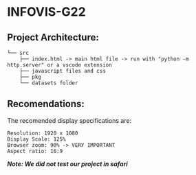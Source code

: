 # INFOVIS-G22

## Project Architecture:

```
└── src
    ├── index.html -> main html file -> run with "python -m http.server" or a vscode extension
    ├── javascript files and css
    ├── pkg
    └── datasets folder
```

## Recomendations:

The recomended display specifications are:

```
Resolution: 1920 x 1080
Display Scale: 125%
Browser zoom: 90% -> VERY IMPORTANT
Aspect ratio: 16:9
```

***Note: We did not test our project in safari***